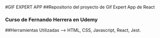 #GIF EXPERT APP
##Repositorio del proyecto de Gif Expert App de React

### Curso de Fernando Herrera en Udemy

##Herramientas Utilizadas --> HTML, CSS, Javascript, React, Jest.